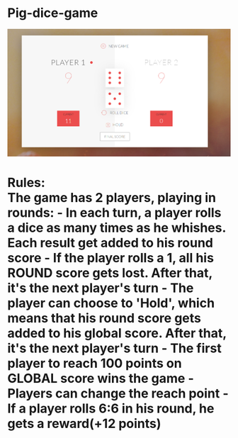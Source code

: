 # Pig-dice-game
![gamePlay](https://github.com/SnakeBiit/Pig-dice-game/blob/main/gamePlay.PNG)
<br/>
<h1>Rules:
<br/>
The game has 2 players, playing in rounds:
- In each turn, a player rolls a dice as many times as he whishes. Each result get added to his round score
- If the player rolls a 1, all his ROUND score gets lost. After that, it's the next player's turn
- The player can choose to 'Hold', which means that his round score gets added to his global score. After that, it's the next player's turn
- The first player to reach 100 points on GLOBAL score wins the game
- Players can change the reach point
- If a player rolls 6:6 in his round, he gets a reward(+12 points)

